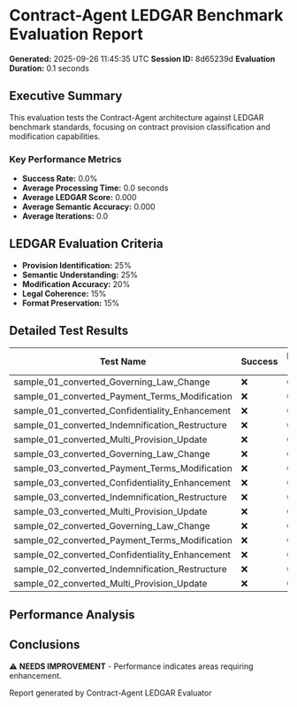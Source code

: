# Contract-Agent LEDGAR Benchmark Evaluation Report

**Generated:** 2025-09-26 11:45:35 UTC
**Session ID:** 8d65239d
**Evaluation Duration:** 0.1 seconds

## Executive Summary

This evaluation tests the Contract-Agent architecture against LEDGAR benchmark standards, focusing on contract provision classification and modification capabilities.

### Key Performance Metrics

- **Success Rate:** 0.0%
- **Average Processing Time:** 0.0 seconds
- **Average LEDGAR Score:** 0.000
- **Average Semantic Accuracy:** 0.000
- **Average Iterations:** 0.0

## LEDGAR Evaluation Criteria

- **Provision Identification:** 25%
- **Semantic Understanding:** 25%
- **Modification Accuracy:** 20%
- **Legal Coherence:** 15%
- **Format Preservation:** 15%

## Detailed Test Results

| Test Name | Success | Processing Time | LEDGAR Score | Semantic Accuracy | Iterations |
|-----------|---------|-----------------|--------------|-------------------|------------|
| sample_01_converted_Governing_Law_Change | ❌ | 0.0s | 0.000 | 0.000 | 0 |
| sample_01_converted_Payment_Terms_Modification | ❌ | 0.0s | 0.000 | 0.000 | 0 |
| sample_01_converted_Confidentiality_Enhancement | ❌ | 0.0s | 0.000 | 0.000 | 0 |
| sample_01_converted_Indemnification_Restructure | ❌ | 0.0s | 0.000 | 0.000 | 0 |
| sample_01_converted_Multi_Provision_Update | ❌ | 0.0s | 0.000 | 0.000 | 0 |
| sample_03_converted_Governing_Law_Change | ❌ | 0.0s | 0.000 | 0.000 | 0 |
| sample_03_converted_Payment_Terms_Modification | ❌ | 0.0s | 0.000 | 0.000 | 0 |
| sample_03_converted_Confidentiality_Enhancement | ❌ | 0.0s | 0.000 | 0.000 | 0 |
| sample_03_converted_Indemnification_Restructure | ❌ | 0.0s | 0.000 | 0.000 | 0 |
| sample_03_converted_Multi_Provision_Update | ❌ | 0.0s | 0.000 | 0.000 | 0 |
| sample_02_converted_Governing_Law_Change | ❌ | 0.0s | 0.000 | 0.000 | 0 |
| sample_02_converted_Payment_Terms_Modification | ❌ | 0.0s | 0.000 | 0.000 | 0 |
| sample_02_converted_Confidentiality_Enhancement | ❌ | 0.0s | 0.000 | 0.000 | 0 |
| sample_02_converted_Indemnification_Restructure | ❌ | 0.0s | 0.000 | 0.000 | 0 |
| sample_02_converted_Multi_Provision_Update | ❌ | 0.0s | 0.000 | 0.000 | 0 |

## Performance Analysis

## Conclusions

⚠️ **NEEDS IMPROVEMENT** - Performance indicates areas requiring enhancement.

Report generated by Contract-Agent LEDGAR Evaluator
